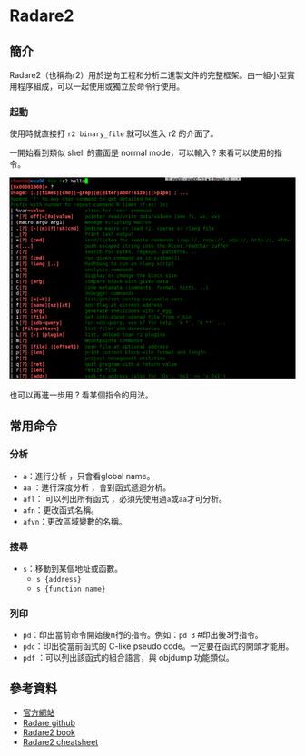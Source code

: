 # Radare2

## 簡介

Radare2（也稱為r2）用於逆向工程和分析二進製文件的完整框架。由一組小型實用程序組成，可以一起使用或獨立於命令行使用。

### 起動

使用時就直接打 `r2 binary_file` 就可以進入 r2 的介面了。

一開始看到類似 shell 的畫面是 normal mode，可以輸入 ? 來看可以使用的指令。

![radare2 help&#x6307;&#x4EE4;](../.gitbook/assets/radare2_help-min.png)

也可以再進一步用 ? 看某個指令的用法。

## 常用命令

### 分析

* `a`：進行分析
  ，只會看global name。
* `aa` ：進行深度分析
  ，會對函式遞迴分析。
* `afl`： 可以列出所有函式
  ，必須先使用過`a`或`aa`才可分析。 
* `afn`：更改函式名稱。
* `afvn`：更改區域變數的名稱。

### 搜尋

* `s`：移動到某個地址或函數。
  * `s {address}`
  * `s {function name}`

### 列印

* `pd`：印出當前命令開始後n行的指令。例如：`pd 3` \#印出後3行指令。
* `pdc`：印出從當前函式的 C-like pseudo code。一定要在函式的開頭才能用。
* `pdf` ：可以列出該函式的組合語言，與 objdump 功能類似。

## 參考資料

* [官方網站](https://www.radare.org/r/)
* [Radare github](https://github.com/radareorg)
* [Radare2 book](https://book.rada.re/index.html)
* [Radare2 cheatsheet](https://scoding.de/uploads/r2_cs.pdf)

